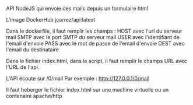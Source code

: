API NodeJS qui envoie des mails depuis un formulaire html

L'image DockerHub jcarrez/api:latest

Dans le dockerfile, il faut remplir les champs : 
HOST avec l'url du serveur mail
SMTP avec le port SMTP du serveur mail
USER avec l'identifiant de l'email d'envoie
PASS avec le mot de passe de l'email d'envoie
DEST avec l'email du destinataire

Dans le fichier index.html, dans le script, il faut remplir le champs URL avec l'URL de l'api.

L'API écoute sur /0/mail
Par exemple : http://127.0.0.1/0/mail

Il faut heberger le fichier index.html sur une machine virtuelle ou un contenaire apache/http
